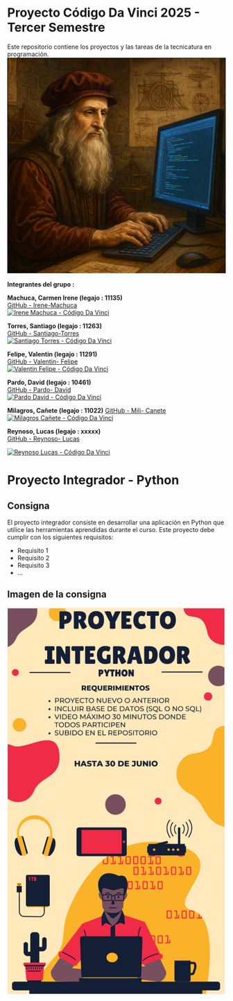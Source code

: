 # Proyecto Código Da Vinci 2025 - Tercer Semestre 

Este repositorio contiene los proyectos y las tareas de la tecnicatura en programación.  
![Leonardo programando](./assets/codigoDavinci.png)

**Integrantes del grupo :**  

  **Machuca, Carmen Irene (legajo : 11135)**  
  [GitHub - Irene-Machuca ](https://github.com/mirenecarmen)  
  [![Irene Machuca - Código Da Vinci ](https://img.shields.io/badge/Código%20Da%20Vinci-Irene%20Machuca-blueyellow?logo=github)](https://github.com/irenemachuca)

  **Torres, Santiago (legajo : 11263)**  
  [GitHub - Santiago-Torres ](https://github.com/Serrix06)  
  [![Santiago Torres - Código Da Vinci ](https://img.shields.io/badge/Código%20Da%20Vinci-Santiago%20Torres-blueyellow?logo=github)](https://github.com/Serrix06)
  
  **Felipe, Valentin (legajo : 11291)**  
  [GitHub - Valentin- Felipe ](https://github.com/Valentin-Felipe)  
  [![Valentin Felipe - Código Da Vinci ](https://img.shields.io/badge/Código%20Da%20Vinci-Valentin%20Felipe-blueyellow?logo=github)](https://github.com/Valentin-Felipe) 

  **Pardo, David (legajo : 10461)**  
  [GitHub - Pardo- David ](https://github.com/David.Pardo93)  
  [![Pardo David - Código Da Vinci ](https://img.shields.io/badge/Código%20Da%20Vinci-Pardo%20David-blueyellow?logo=github)](https://github.com/David.Pardo93) 

  **Milagros, Cañete (legajo : 11022)**
  [GitHub - Mili- Canete ](https://github.com/Mili-Canete)  
  [![Milagros Cañete - Código Da Vinci ](https://img.shields.io/badge/Código%20Da%20Vinci-Mili%20Canete-blueyellow?logo=github)](https://github.com/Mili-Canete)
  
  **Reynoso, Lucas (legajo : xxxxx)**  
  [GitHub - Reynoso- Lucas ](https://github.com/LucasReynoso4)

  [![Reynoso Lucas - Código Da Vinci](https://img.shields.io/badge/Código%20Da%20Vinci-Lucas%20Reynoso-blueyellow?logo=github)](https://github.com/LucasReynoso4)
   


# Proyecto Integrador - Python

## Consigna

El proyecto integrador consiste en desarrollar una aplicación en Python que utilice las herramientas aprendidas durante el curso. Este proyecto debe cumplir con los siguientes requisitos:

- Requisito 1
- Requisito 2
- Requisito 3
- ...

## Imagen de la consigna

![Proyecto Integrador](./assets/proyectoIntegrador.png)
